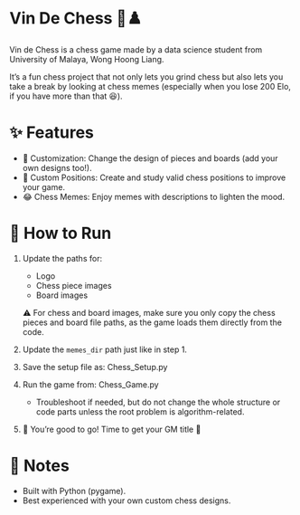 # Vin De Chess 🐎♟️

Vin de Chess is a chess game made by a data science student from University of Malaya, Wong Hoong Liang.

It’s a fun chess project that not only lets you grind chess but also lets you take a break by looking at chess memes 
(especially when you lose 200 Elo, if you have more than that 😆).

# ✨ Features

- 🎨 Customization: Change the design of pieces and boards (add your own designs too!).
- 🧩 Custom Positions: Create and study valid chess positions to improve your game.
- 😂 Chess Memes: Enjoy memes with descriptions to lighten the mood.


# 🚀 How to Run

1. Update the paths for:
   - Logo
   - Chess piece images
   - Board images

   ⚠️ For chess and board images, make sure you only copy the chess pieces and board file paths, 
   as the game loads them directly from the code.

2. Update the `memes_dir` path just like in step 1.

3. Save the setup file as:
   Chess_Setup.py

4. Run the game from:
   Chess_Game.py

   - Troubleshoot if needed, but do not change the whole structure or code parts unless the root problem is algorithm-related.

5. 🎉 You’re good to go! Time to get your GM title 👑


# 📌 Notes

- Built with Python (pygame).
- Best experienced with your own custom chess designs.
